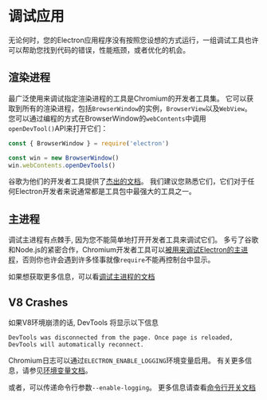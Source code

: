 # 调试应用

无论何时，您的Electron应用程序没有按照您设想的方式运行，一组调试工具也许可以帮助您找到代码的错误，性能瓶颈，或者优化的机会。

## 渲染进程

最广泛使用来调试指定渲染进程的工具是Chromium的开发者工具集。 它可以获取到所有的渲染进程，包括`BrowserWindow`的实例，`BrowserView`以及`WebView`。 您可以通过编程的方式在BrowserWindow的`webContents`中调用`openDevTool()`API来打开它们：

```javascript
const { BrowserWindow } = require('electron')

const win = new BrowserWindow()
win.webContents.openDevTools()
```

谷歌为他们的开发者工具提供了[杰出的文档][devtools]。 我们建议您熟悉它们，它们对于任何Electron开发者来说通常都是工具包中最强大的工具之一。

## 主进程

调试主进程有点棘手, 因为您不能简单地打开开发者工具来调试它们。 多亏了谷歌和Node.js的紧密合作，Chromium开发者工具可以[被用来调试Electron的主进程][node-inspect]，否则你也许会遇到许多怪事就像`require`不能再控制台中显示。

如果想获取更多信息，可以看[调试主进程的文档][main-debug]

## V8 Crashes

如果V8环境崩溃的话, DevTools 将显示以下信息

`DevTools was disconnected from the page. Once page is reloaded, DevTools will automatically reconnect.`

Chromium日志可以通过`ELECTRON_ENABLE_LOGGING`环境变量启用。 有关更多信息，请参见[环境变量文档](../api/environment-variables.md#electron_enable_logging)。

或者，可以传递命令行参数`--enable-logging`。 更多信息请查看[命令行开关文档](../api/command-line-switches.md#--enable-logging)

[node-inspect]: https://nodejs.org/en/docs/inspector/
[devtools]: https://developer.chrome.com/devtools
[main-debug]: ./debugging-main-process.md
